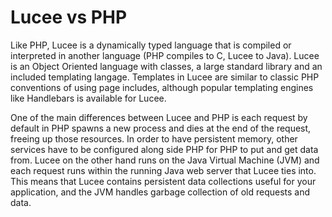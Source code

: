 # Lucee vs PHP

Like PHP, Lucee is a dynamically typed language that is compiled or interpreted in another language (PHP compiles to C, Lucee to Java). Lucee is an Object Oriented language with classes, a large standard library and an included templating langage. Templates in Lucee are similar to classic PHP conventions of using page includes, although popular templating engines like Handlebars is available for Lucee. 

One of the main differences between Lucee and PHP is each request by default in PHP spawns a new process and dies at the end of the request, freeing up those resources. In order to have persistent memory, other services have to be configured along side PHP for PHP to put and get data from. Lucee on the other hand runs on the Java Virtual Machine (JVM) and each request runs within the running Java web server that Lucee ties into. This means that Lucee contains persistent data collections useful for your application, and the JVM handles garbage collection of old requests and data.